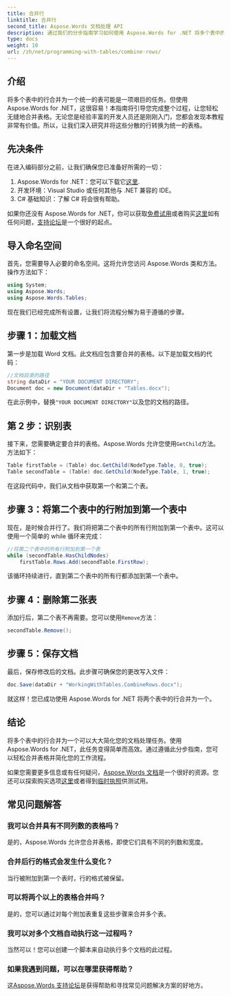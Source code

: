 ```yaml
---
title: 合并行
linktitle: 合并行
second_title: Aspose.Words 文档处理 API
description: 通过我们的分步指南学习如何使用 Aspose.Words for .NET 将多个表中的行合并为一个。
type: docs
weight: 10
url: /zh/net/programming-with-tables/combine-rows/
---
```

## 介绍

将多个表中的行合并为一个统一的表可能是一项艰巨的任务。但使用 Aspose.Words for .NET，这很容易！本指南将引导您完成整个过程，让您轻松无缝地合并表格。无论您是经验丰富的开发人员还是刚刚入门，您都会发现本教程非常有价值。所以，让我们深入研究并将这些分散的行转换为统一的表格。

## 先决条件

在进入编码部分之前，让我们确保您已准备好所需的一切：

1.  Aspose.Words for .NET：您可以下载它[这里](https://releases.aspose.com/words/net/).
2. 开发环境：Visual Studio 或任何其他与 .NET 兼容的 IDE。
3. C# 基础知识：了解 C# 将会很有帮助。

如果你还没有 Aspose.Words for .NET，你可以获取[免费试用](https://releases.aspose.com/)或者购买[这里](https://purchase.aspose.com/buy)如有任何问题，[支持论坛](https://forum.aspose.com/c/words/8)是一个很好的起点。

## 导入命名空间

首先，您需要导入必要的命名空间。这将允许您访问 Aspose.Words 类和方法。操作方法如下：

```csharp
using System;
using Aspose.Words;
using Aspose.Words.Tables;
```

现在我们已经完成所有设置，让我们将流程分解为易于遵循的步骤。

## 步骤 1：加载文档

第一步是加载 Word 文档。此文档应包含要合并的表格。以下是加载文档的代码：

```csharp
//文档目录的路径
string dataDir = "YOUR DOCUMENT DIRECTORY";
Document doc = new Document(dataDir + "Tables.docx");
```

在此示例中，替换`"YOUR DOCUMENT DIRECTORY"`以及您的文档的路径。

## 第 2 步：识别表

接下来，您需要确定要合并的表格。Aspose.Words 允许您使用`GetChild`方法。方法如下：

```csharp
Table firstTable = (Table) doc.GetChild(NodeType.Table, 0, true);
Table secondTable = (Table) doc.GetChild(NodeType.Table, 1, true);
```

在这段代码中，我们从文档中获取第一个和第二个表。

## 步骤 3：将第二个表中的行附加到第一个表中

现在，是时候合并行了。我们将把第二个表中的所有行附加到第一个表中。这可以使用一个简单的 while 循环来完成：

```csharp
//将第二个表中的所有行附加到第一个表
while (secondTable.HasChildNodes)
    firstTable.Rows.Add(secondTable.FirstRow);
```

该循环持续进行，直到第二个表中的所有行都添加到第一个表中。

## 步骤 4：删除第二张表

添加行后，第二个表不再需要。您可以使用`Remove`方法：

```csharp
secondTable.Remove();
```

## 步骤 5：保存文档

最后，保存修改后的文档。此步骤可确保您的更改写入文件：

```csharp
doc.Save(dataDir + "WorkingWithTables.CombineRows.docx");
```

就这样！您已成功使用 Aspose.Words for .NET 将两个表中的行合并为一个。

## 结论

将多个表中的行合并为一个可以大大简化您的文档处理任务。使用 Aspose.Words for .NET，此任务变得简单而高效。通过遵循此分步指南，您可以轻松合并表格并简化您的工作流程。

如果您需要更多信息或有任何疑问，[Aspose.Words 文档](https://reference.aspose.com/words/net/)是一个很好的资源。您还可以探索购买选项[这里](https://purchase.aspose.com/buy)或者得到[临时执照](https://purchase.aspose.com/temporary-license/)供测试用。

## 常见问题解答

### 我可以合并具有不同列数的表格吗？

是的，Aspose.Words 允许您合并表格，即使它们具有不同的列数和宽度。

### 合并后行的格式会发生什么变化？

当行被附加到第一个表时，行的格式被保留。

### 可以将两个以上的表格合并吗？

是的，您可以通过对每个附加表重复这些步骤来合并多个表。

### 我可以对多个文档自动执行这一过程吗？

当然可以！您可以创建一个脚本来自动执行多个文档的此过程。

### 如果我遇到问题，可以在哪里获得帮助？

这[Aspose.Words 支持论坛](https://forum.aspose.com/c/words/8)是获得帮助和寻找常见问题解决方案的好地方。